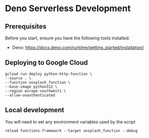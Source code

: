 
# Deno Serverless Development

## Prerequisites
Before you start, ensure you have the following tools installed:

- Deno: https://docs.deno.com/runtime/getting_started/installation/

## Deploying to Google Cloud

```shell
gcloud run deploy python-http-function \
--source . \
--function unsplash_function \
--base-image python312 \
--region europe-southwest1 \
--allow-unauthenticated
```

## Local development

You will need to set any environment variables used by the script

```shell
reload functions-framework --target unsplash_function --debug
```
